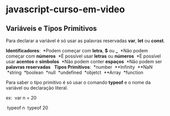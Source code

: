 # javascript-curso-em-video

## Variáveis e Tipos Primitivos

Para declarar a variável é só usar as palavras reservadas **var**, **let** ou **const**.

**Identificadores**:
&nbsp;*Podem começar com **letra**, **$** ou **_**
&nbsp;*Não podem começar com **números**
&nbsp;*É possível usar **letras** ou **números**
&nbsp;*É possível usar **acentos** e **símbolos**
&nbsp;*Não podem conter **espaços**
&nbsp;*Não podem ser **palavras reservadas**
&nbsp;
**Tipos Primitivos**:
&nbsp;*number
&nbsp;**Infinity
&nbsp;**NaN
&nbsp;*string
&nbsp;*boolean
&nbsp;*null
&nbsp;*undefined
&nbsp;*objetct
&nbsp;**Array
&nbsp;*function

Para saber o tipo primitivo é só usar o comando **typeof** e o nome da variável ou declaração literal.

ex:
&nbsp;var n = 20

&nbsp;typeof n 
&nbsp;typeof 20
